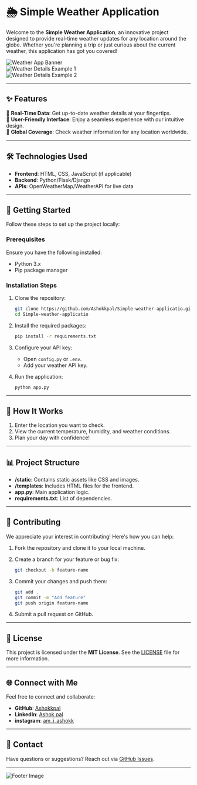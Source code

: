 # 🌦️ Simple Weather Application

Welcome to the **Simple Weather Application**, an innovative project designed to provide real-time weather updates for any location around the globe. Whether you're planning a trip or just curious about the current weather, this application has got you covered!

![Weather App Banner](https://images.app.goo.gl/eBZisF3J4G37NTff9)  
![Weather Details Example 1](https://images.app.goo.gl/M9z65ofkucNcSoSa6)  
![Weather Details Example 2](https://images.app.goo.gl/WYR1oVTkoVNfSsVT6)

---

## ✨ Features

🌟 **Real-Time Data**: Get up-to-date weather details at your fingertips.  
🌟 **User-Friendly Interface**: Enjoy a seamless experience with our intuitive design.  
🌟 **Global Coverage**: Check weather information for any location worldwide.  

---

## 🛠️ Technologies Used

- **Frontend**: HTML, CSS, JavaScript (if applicable)
- **Backend**: Python/Flask/Django
- **APIs**: OpenWeatherMap/WeatherAPI for live data

---

## 🚀 Getting Started

Follow these steps to set up the project locally:

### Prerequisites

Ensure you have the following installed:
- Python 3.x
- Pip package manager

### Installation Steps

1. Clone the repository:

   ```bash
   git clone https://github.com/Ashokkpal/Simple-weather-applicatio.git
   cd Simple-weather-applicatio
   ```

2. Install the required packages:

   ```bash
   pip install -r requirements.txt
   ```

3. Configure your API key:
   - Open `config.py` or `.env`.
   - Add your weather API key.

4. Run the application:

   ```bash
   python app.py
   ```

---

## 🎯 How It Works

1. Enter the location you want to check.
2. View the current temperature, humidity, and weather conditions.
3. Plan your day with confidence!

---

## 📊 Project Structure

- **/static**: Contains static assets like CSS and images.  
- **/templates**: Includes HTML files for the frontend.  
- **app.py**: Main application logic.  
- **requirements.txt**: List of dependencies.  

---

## 🤝 Contributing

We appreciate your interest in contributing! Here's how you can help:

1. Fork the repository and clone it to your local machine.
2. Create a branch for your feature or bug fix:

   ```bash
   git checkout -b feature-name
   ```

3. Commit your changes and push them:

   ```bash
   git add .
   git commit -m "Add feature"
   git push origin feature-name
   ```

4. Submit a pull request on GitHub.

---

## 📜 License

This project is licensed under the **MIT License**. See the [LICENSE](LICENSE) file for more information.

---

## 🌐 Connect with Me

Feel free to connect and collaborate:

- **GitHub**: [Ashokkpal](https://github.com/Ashokkpal)
- **LinkedIn**: [Ashok pal](https://www.linkedin.com/in/ashokpal2094)
- **instagram**: [am_i_ashokk](https://www.instagram.com/am_i_ashokk/)
---

## 📧 Contact

Have questions or suggestions? Reach out via [GitHub Issues](https://github.com/Ashokkpal/Simple-weather-applicatio/issues).

---

![Footer Image](https://via.placeholder.com/800x100.png?text=🌤️+Stay+Updated+With+Weather!&bg=f4a460&fg=ffffff)
